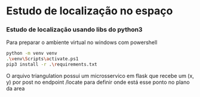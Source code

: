 # Estudo de localização no espaço

### Estudo de localização usando libs do python3 
Para preparar o ambiente virtual no windows com powershell
```sh
python -m venv venv
.\venv\Scripts\activate.ps1
pip3 install -r .\requirements.txt
```

O arquivo triangulation possui um microsservico em flask que recebe um (x, y) por post no endpoint /locate para definir onde está esse ponto no plano da area